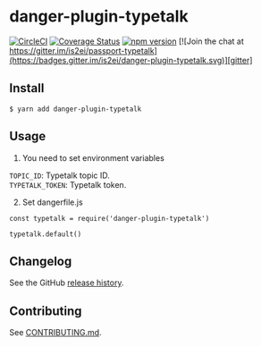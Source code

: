 danger-plugin-typetalk
======================

[![CircleCI](https://circleci.com/gh/is2ei/danger-plugin-typetalk.svg?style=svg)][circleci]
[![Coverage Status](https://coveralls.io/repos/github/is2ei/danger-plugin-typetalk/badge.svg?branch=master)][coveralls]
[![npm version](https://badge.fury.io/js/danger-plugin-typetalk.svg)][npm]
[![Join the chat at https://gitter.im/is2ei/passport-typetalk](https://badges.gitter.im/is2ei/danger-plugin-typetalk.svg)][gitter]

[circleci]: https://circleci.com/gh/is2ei/danger-plugin-typetalk
[coveralls]: https://coveralls.io/github/is2ei/danger-plugin-typetalk?branch=master
[npm]: https://badge.fury.io/js/danger-plugin-typetalk
[gitter]: https://gitter.im/is2ei/danger-plugin-typetalk

## Install

```
$ yarn add danger-plugin-typetalk
```

## Usage

1) You need to set environment variables

`TOPIC_ID`: Typetalk topic ID.  
`TYPETALK_TOKEN`: Typetalk token.  

2) Set dangerfile.js

```
const typetalk = require('danger-plugin-typetalk')

typetalk.default()
```

## Changelog

See the GitHub [release history](https://github.com/is2ei/danger-plugin-typetalk/releases).

## Contributing

See [CONTRIBUTING.md](CONTRIBUTING.md).
